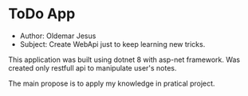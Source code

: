 # ToDo App

- Author: Oldemar Jesus
- Subject: Create WebApi just to keep learning new tricks.

This application was built using dotnet 8 with asp-net framework.
Was created only restfull api to manipulate user's notes.

The main propose is to apply my knowledge in pratical project.
